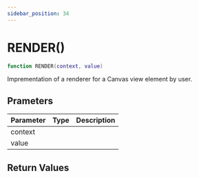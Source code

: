 ```yaml
---
sidebar_position: 34
---
```


# RENDER()
```lua
function RENDER(context, value)
```
Imprementation of a renderer for a Canvas view element by user.


## Prameters
|Parameter|Type|Description|
|-|-|-|
|context|||
|value|||


## Return Values
